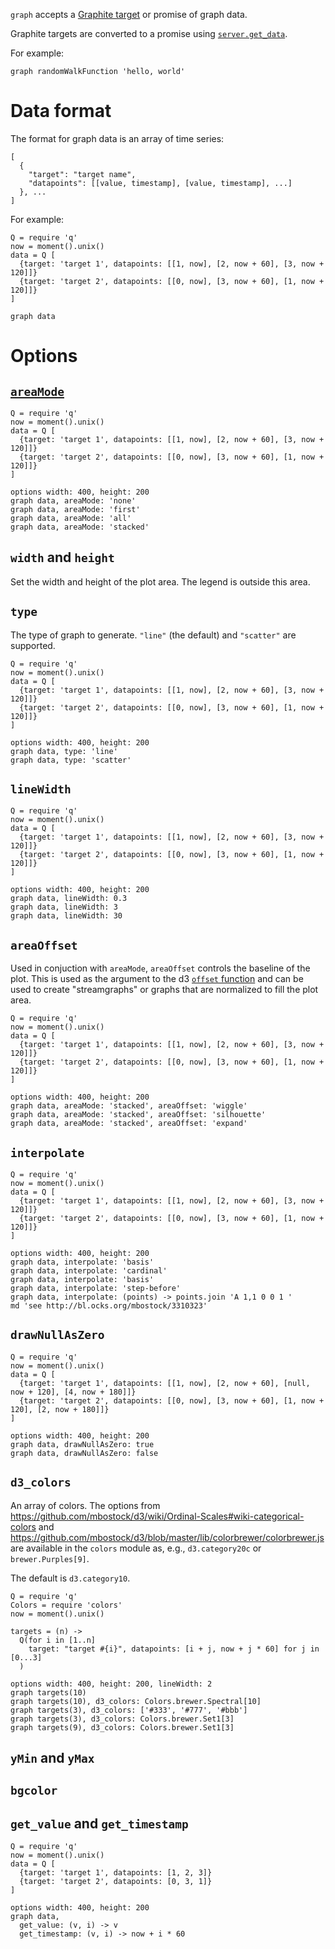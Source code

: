 `graph` accepts a [Graphite target](help:server_functions) or promise of graph data.

Graphite targets are converted to a promise using [`server.get_data`](help:server.get_data).

For example:

<!-- norun -->
```
graph randomWalkFunction 'hello, world'
```

# Data format
The format for graph data is an array of time series:

<!-- norun -->
```
[
  {
    "target": "target name",
    "datapoints": [[value, timestamp], [value, timestamp], ...]
  }, ...
]
```

For example:

```
Q = require 'q'
now = moment().unix()
data = Q [
  {target: 'target 1', datapoints: [[1, now], [2, now + 60], [3, now + 120]]}
  {target: 'target 2', datapoints: [[0, now], [3, now + 60], [1, now + 120]]}
]

graph data
```

# Options

## [`areaMode`](help:graphite_parameters.areaMode)

```
Q = require 'q'
now = moment().unix()
data = Q [
  {target: 'target 1', datapoints: [[1, now], [2, now + 60], [3, now + 120]]}
  {target: 'target 2', datapoints: [[0, now], [3, now + 60], [1, now + 120]]}
]

options width: 400, height: 200
graph data, areaMode: 'none'
graph data, areaMode: 'first'
graph data, areaMode: 'all'
graph data, areaMode: 'stacked'
```

## `width` and `height`
Set the width and height of the plot area. The legend is outside this area.

## `type`

The type of graph to generate. `"line"` (the default) and `"scatter"` are supported.

```
Q = require 'q'
now = moment().unix()
data = Q [
  {target: 'target 1', datapoints: [[1, now], [2, now + 60], [3, now + 120]]}
  {target: 'target 2', datapoints: [[0, now], [3, now + 60], [1, now + 120]]}
]

options width: 400, height: 200
graph data, type: 'line'
graph data, type: 'scatter'
```

## `lineWidth`

```
Q = require 'q'
now = moment().unix()
data = Q [
  {target: 'target 1', datapoints: [[1, now], [2, now + 60], [3, now + 120]]}
  {target: 'target 2', datapoints: [[0, now], [3, now + 60], [1, now + 120]]}
]

options width: 400, height: 200
graph data, lineWidth: 0.3
graph data, lineWidth: 3
graph data, lineWidth: 30
```

## `areaOffset`

Used in conjuction with `areaMode`, `areaOffset` controls the baseline of the plot.
This is used as the argument to the d3 [`offset` function](https://github.com/mbostock/d3/wiki/Stack-Layout#wiki-offset)
and can be used to create "streamgraphs" or graphs that are normalized to fill the plot area.

```
Q = require 'q'
now = moment().unix()
data = Q [
  {target: 'target 1', datapoints: [[1, now], [2, now + 60], [3, now + 120]]}
  {target: 'target 2', datapoints: [[0, now], [3, now + 60], [1, now + 120]]}
]

options width: 400, height: 200
graph data, areaMode: 'stacked', areaOffset: 'wiggle'
graph data, areaMode: 'stacked', areaOffset: 'silhouette'
graph data, areaMode: 'stacked', areaOffset: 'expand'
```

## `interpolate`

```
Q = require 'q'
now = moment().unix()
data = Q [
  {target: 'target 1', datapoints: [[1, now], [2, now + 60], [3, now + 120]]}
  {target: 'target 2', datapoints: [[0, now], [3, now + 60], [1, now + 120]]}
]

options width: 400, height: 200
graph data, interpolate: 'basis'
graph data, interpolate: 'cardinal'
graph data, interpolate: 'basis'
graph data, interpolate: 'step-before'
graph data, interpolate: (points) -> points.join 'A 1,1 0 0 1 '
md 'see http://bl.ocks.org/mbostock/3310323'
```

## `drawNullAsZero`

```
Q = require 'q'
now = moment().unix()
data = Q [
  {target: 'target 1', datapoints: [[1, now], [2, now + 60], [null, now + 120], [4, now + 180]]}
  {target: 'target 2', datapoints: [[0, now], [3, now + 60], [1, now + 120], [2, now + 180]]}
]

options width: 400, height: 200
graph data, drawNullAsZero: true
graph data, drawNullAsZero: false
```

## `d3_colors`

An array of colors. The options from https://github.com/mbostock/d3/wiki/Ordinal-Scales#wiki-categorical-colors
and https://github.com/mbostock/d3/blob/master/lib/colorbrewer/colorbrewer.js
are available in the `colors` module as, e.g., `d3.category20c` or `brewer.Purples[9]`.

The default is `d3.category10`.

```
Q = require 'q'
Colors = require 'colors'
now = moment().unix()

targets = (n) ->
  Q(for i in [1..n]
    target: "target #{i}", datapoints: [i + j, now + j * 60] for j in [0...3]
  )

options width: 400, height: 200, lineWidth: 2
graph targets(10)
graph targets(10), d3_colors: Colors.brewer.Spectral[10]
graph targets(3), d3_colors: ['#333', '#777', '#bbb']
graph targets(3), d3_colors: Colors.brewer.Set1[3]
graph targets(9), d3_colors: Colors.brewer.Set1[3]
```

## `yMin` and `yMax`

## `bgcolor`

## `get_value` and `get_timestamp`

```
Q = require 'q'
now = moment().unix()
data = Q [
  {target: 'target 1', datapoints: [1, 2, 3]}
  {target: 'target 2', datapoints: [0, 3, 1]}
]

options width: 400, height: 200
graph data,
  get_value: (v, i) -> v
  get_timestamp: (v, i) -> now + i * 60
```
